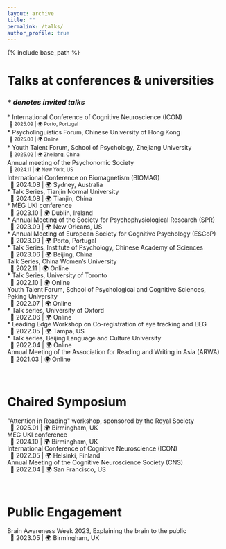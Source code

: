```yaml
---
layout: archive
title: ""
permalink: /talks/
author_profile: true
---
```


{% include base_path %}

# Talks at conferences & universities       
### _* denotes invited talks_  
<span style="font-size:1em;line-height: 1.15;"> * International Conference of Cognitive Neuroscience (ICON)</span>     
<span style="font-size:0.8em;">&ensp;📅 2025.09  |  🌍 Porto, Portugal</span>    
<span style="font-size:1em;line-height: 1.15;"> * Psycholinguistics Forum, Chinese University of Hong Kong</span>      
<span style="font-size:0.8em;">&ensp;📅 2025.03  |  🌍 Online</span>       
<span style="font-size:1em;line-height: 1.15;"> * Youth Talent Forum, School of Psychology, Zhejiang University</span>     
<span style="font-size:0.8em;">&ensp;📅 2025.02  |  🌍 Zhejiang, China</span>      
<span style="font-size:1em;line-height: 1.15;"> Annual meeting of the Psychonomic Society</span>     
<span style="font-size:0.8em;">&ensp;📅 2024.11  |  🌍 New York, US</span>     
<span style="font-size:1em;line-height: 1.15;"> International Conference on Biomagnetism (BIOMAG)     
&ensp;📅 2024.08  |  🌍 Sydney, Australia</span>    
<span style="font-size:1em;line-height: 1.15;"> * Talk Series, Tianjin Normal University    
&ensp;📅 2024.08  |  🌍 Tianjin, China</span>    
<span style="font-size:1em;line-height: 1.15;"> * MEG UKI conference    
&ensp;📅 2023.10  |  🌍 Dublin, Ireland</span>    
<span style="font-size:1em;line-height: 1.15;"> * Annual Meeting of the Society for Psychophysiological Research (SPR)    
&ensp;📅 2023.09  |  🌍 New Orleans, US</span>    
<span style="font-size:1em;line-height: 1.15;"> * Annual Meeting of European Society for Cognitive Psychology (ESCoP)    
&ensp;📅 2023.09  |  🌍 Porto, Portugal</span>    
<span style="font-size:1em;line-height: 1.15;"> * Talk Series, Institute of Psychology, Chinese Academy of Sciences    
&ensp;📅 2023.06  |  🌍 Beijing, China</span>    
<span style="font-size:1em;line-height: 1.15;"> Talk Series, China Women’s University    
&ensp;📅 2022.11  |  🌍 Online</span>    
<span style="font-size:1em;line-height: 1.15;"> * Talk Series, University of Toronto     
&ensp;📅 2022.10  |  🌍 Online</span>    
<span style="font-size:1em;line-height: 1.15;"> Youth Talent Forum, School of Psychological and Cognitive Sciences, Peking University    
&ensp;📅 2022.07  |  🌍 Online</span>    
<span style="font-size:1em;line-height: 1.15;"> * Talk series, University of Oxford    
&ensp;📅 2022.06  |  🌍 Online</span>    
<span style="font-size:1em;line-height: 1.15;"> * Leading Edge Workshop on Co-registration of eye tracking and EEG    
&ensp;📅 2022.05  |  🌍 Tampa, US</span>    
<span style="font-size:1em;line-height: 1.15;"> * Talk series, Beijing Language and Culture University    
&ensp;📅 2022.04  |  🌍 Online</span>    
<span style="font-size:1em;line-height: 1.15;"> Annual Meeting of the Association for Reading and Writing in Asia (ARWA)    
&ensp;📅 2021.03  |  🌍 Online</span>    
<br>
<br>

# Chaired Symposium  
<span style="font-size:1em;line-height: 1.15;"> "Attention in Reading" workshop, sponsored by the Royal Society    
&ensp;📅 2025.01  |  🌍 Birmingham, UK</span>      
<span style="font-size:1em;line-height: 1.15;"> MEG UKI conference    
&ensp;📅 2024.10  |  🌍 Birmingham, UK</span>    
<span style="font-size:1em;line-height: 1.15;"> International Conference of Cognitive Neuroscience (ICON)    
&ensp;📅 2022.05  |  🌍 Helsinki, Finland</span>    
<span style="font-size:1em;line-height: 1.15;"> Annual Meeting of the Cognitive Neuroscience Society (CNS)    
&ensp;📅 2022.04  |  🌍 San Francisco, US</span>    
<br>
<br>

# Public Engagement   
<span style="font-size:1em;line-height: 1.15;"> Brain Awareness Week 2023, Explaining the brain to the public     
&ensp;📅 2023.05  |  🌍 Birmingham, UK</span>    
<br>




